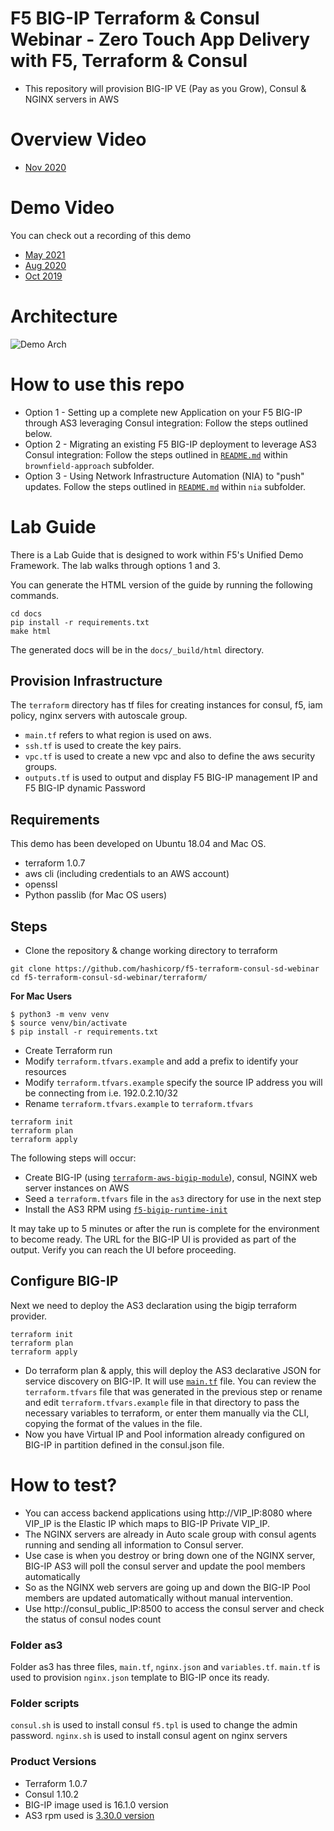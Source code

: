 # F5 BIG-IP Terraform & Consul Webinar - Zero Touch App Delivery with F5, Terraform & Consul
- This repository will provision BIG-IP VE (Pay as you Grow), Consul & NGINX servers in AWS

# Overview Video
- [Nov 2020](https://youtu.be/b7RFww6SfxM)

# Demo Video
You can check out a recording of this demo
- [May 2021](https://youtu.be/EMQBbESjyaY?t=1723)
- [Aug 2020](https://youtu.be/cBJ9NyPhE9o?t=1151) 
- [Oct 2019](https://youtu.be/rVTgTXpiopc?t=1489)

# Architecture
![Demo Arch](assets/f5_arch.png)

# How to use this repo

- Option 1 - Setting up a complete new Application on your F5 BIG-IP through AS3 leveraging Consul integration: Follow the steps outlined below.
- Option 2 - Migrating an existing F5 BIG-IP deployment to leverage AS3 Consul integration: Follow the steps outlined in [`README.md`](brownfield-approach/README.md) within `brownfield-approach` subfolder.
- Option 3 - Using Network Infrastructure Automation (NIA) to "push" updates.  Follow the steps outlined in [`README.md`](nia/README.md) within `nia` subfolder.

# Lab Guide

There is a Lab Guide that is designed to work within F5's Unified Demo Framework.  The lab walks through options 1 and 3.

You can generate the HTML version of the guide by running the following commands.

```
cd docs
pip install -r requirements.txt
make html
```

The generated docs will be in the `docs/_build/html` directory.

## Provision Infrastructure

The `terraform` directory has tf files for creating instances for consul, f5, iam policy, nginx servers with autoscale group.

- `main.tf` refers to what region is used on aws.
- `ssh.tf` is used to create the key pairs.
- `vpc.tf` is used to create a new vpc and also to define the aws security groups.
- `outputs.tf` is used to output and display F5 BIG-IP management IP and F5 BIG-IP dynamic Password

## Requirements

This demo has been developed on Ubuntu 18.04 and Mac OS.  

- terraform 1.0.7
- aws cli (including credentials to an AWS account)
- openssl
- Python passlib (for Mac OS users)

## Steps 
- Clone the repository & change working directory to terraform
```
git clone https://github.com/hashicorp/f5-terraform-consul-sd-webinar
cd f5-terraform-consul-sd-webinar/terraform/
```

**For Mac Users**

```
$ python3 -m venv venv
$ source venv/bin/activate
$ pip install -r requirements.txt
```

- Create Terraform run
- Modify `terraform.tfvars.example` and add a prefix to identify your resources
- Modify `terraform.tfvars.example` specify the source IP address you will be connecting from i.e. 192.0.2.10/32 
- Rename `terraform.tfvars.example` to `terraform.tfvars`

```
terraform init
terraform plan
terraform apply
```

The following steps will occur:

  - Create BIG-IP (using [`terraform-aws-bigip-module`](https://github.com/f5devcentral/terraform-aws-bigip-module)), consul, NGINX web server instances on AWS
  - Seed a `terraform.tfvars` file in the `as3` directory for use in the next step
  - Install the AS3 RPM using [`f5-bigip-runtime-init`](https://github.com/F5Networks/f5-bigip-runtime-init)

It may take up to 5 minutes or after the run is complete for the environment to become ready. The URL for the BIG-IP UI is provided as part of the output.  Verify you can reach the UI before proceeding.


## Configure BIG-IP


Next we need to deploy the AS3 declaration using the bigip terraform provider.

```
terraform init
terraform plan
terraform apply
```

- Do terraform plan & apply, this will deploy the AS3 declarative JSON for service discovery on BIG-IP. It will use [`main.tf`](as3/main.tf) file. You can review the `terraform.tfvars` file that was generated in the previous step or rename and edit `terraform.tfvars.example` file in that directory to pass the necessary variables to terraform, or enter them manually via the CLI, copying the format of the values in the file.
- Now you have Virtual IP and Pool information already configured on BIG-IP in partition defined in the consul.json file.

# How to test?
- You can access backend applications using http://VIP_IP:8080 where VIP_IP is the Elastic IP which maps to BIG-IP Private VIP_IP.
- The NGINX servers are already in Auto scale group with consul agents running and sending all information to Consul server.
- Use case is when you destroy or bring down  one of the NGINX server, BIG-IP AS3 will poll the consul server and update the pool members automatically
- So as the NGINX web servers are going up and down the BIG-IP Pool members are updated automatically without manual intervention.  
- Use http://consul_public_IP:8500 to access the consul server and check the status of consul nodes count

### Folder as3
Folder as3 has three files, `main.tf`, `nginx.json` and `variables.tf`. `main.tf` is used to provision `nginx.json` template to BIG-IP once its ready.


### Folder scripts
`consul.sh` is used to install consul
`f5.tpl` is used to change the admin password.
`nginx.sh` is used to install consul agent on nginx servers


### Product Versions
- Terraform 1.0.7
- Consul 1.10.2
- BIG-IP image used is 16.1.0 version
- AS3 rpm used is [3.30.0 version](https://github.com/F5Networks/f5-appsvcs-extension/releases/download/v3.30.0/f5-appsvcs-3.30.0-5.noarch.rpm)
